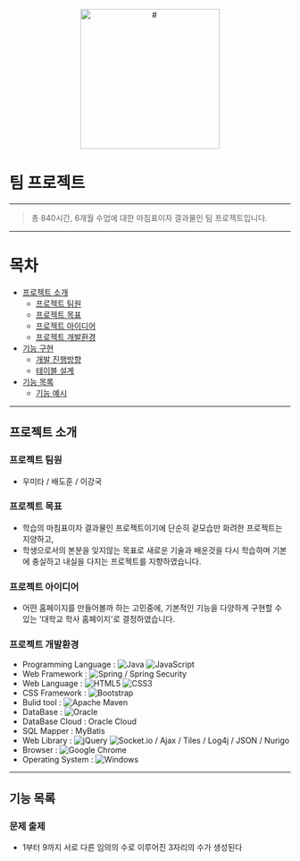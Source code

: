 <p align="center">
    <img src="#" alt="#" width="250px">
</p>

# 팀 프로젝트

---

> 총 840시간, 6개월 수업에 대한 마침표이자 결과물인 팀 프로젝트입니다.

---

# 목차

- [프로젝트 소개](#프로젝트-소개)
    - [프로젝트 팀원](#프로젝트-팀원)
    - [프로젝트 목표](#프로젝트-목표)
    - [프로젝트 아이디어](#프로젝트-아이디어)
    - [프로젝트 개발환경](#프로젝트-개발환경)
- [기능 구현](#기능-구현)
    - [개발 진행방향](#개발-진행방향)
    - [테이블 설계](#테이블-설계)
- [기능 목록](#기능-목록)
    - [기능 예시](#기능-예시)

---

## 프로젝트 소개

### 프로젝트 팀원

- 우미타 / 배도훈 / 이강국

### 프로젝트 목표

- 학습의 마침표이자 결과물인 프로젝트이기에 단순히 겉모습만 화려한 프로젝트는 지양하고,
- 학생으로서의 본분을 잊지않는 목표로 새로운 기술과 배운것을 다시 학습하며 기본에 충실하고 내실을 다지는 프로젝트를 지향하였습니다.

### 프로젝트 아이디어

- 어떤 홈페이지를 만들어볼까 하는 고민중에, 기본적인 기능을 다양하게 구현할 수 있는 '대학교 학사 홈페이지'로 결정하였습니다.

### 프로젝트 개발환경

- Programming Language : ![Java](https://img.shields.io/badge/java-%23ED8B00.svg?style=for-the-badge&logo=java&logoColor=white) ![JavaScript](https://img.shields.io/badge/javascript-%23323330.svg?style=for-the-badge&logo=javascript&logoColor=%23F7DF1E)
- Web Framework : ![Spring](https://img.shields.io/badge/spring-%236DB33F.svg?style=for-the-badge&logo=spring&logoColor=white) / Spring Security
- Web Language : ![HTML5](https://img.shields.io/badge/html5-%23E34F26.svg?style=for-the-badge&logo=html5&logoColor=white) ![CSS3](https://img.shields.io/badge/css3-%231572B6.svg?style=for-the-badge&logo=css3&logoColor=white)
- CSS Framework : ![Bootstrap](https://img.shields.io/badge/bootstrap-%23563D7C.svg?style=for-the-badge&logo=bootstrap&logoColor=white)
- Bulid tool : ![Apache Maven](https://img.shields.io/badge/Apache%20Maven-C71A36?style=for-the-badge&logo=Apache%20Maven&logoColor=white)
- DataBase : ![Oracle](https://img.shields.io/badge/Oracle-F80000?style=for-the-badge&logo=oracle&logoColor=white)
- DataBase Cloud : Oracle Cloud
- SQL Mapper : MyBatis
- Web Library : ![jQuery](https://img.shields.io/badge/jquery-%230769AD.svg?style=for-the-badge&logo=jquery&logoColor=white) ![Socket.io](https://img.shields.io/badge/Socket.io-black?style=for-the-badge&logo=socket.io&badgeColor=010101) / Ajax / Tiles / Log4j / JSON / Nurigo
- Browser : ![Google Chrome](https://img.shields.io/badge/Google%20Chrome-4285F4?style=for-the-badge&logo=GoogleChrome&logoColor=white)
- Operating System : ![Windows](https://img.shields.io/badge/Windows-0078D6?style=for-the-badge&logo=windows&logoColor=white)

---

## 기능 목록

### 문제 출제

- 1부터 9까지 서로 다른 임의의 수로 이루어진 3자리의 수가 생성된다
